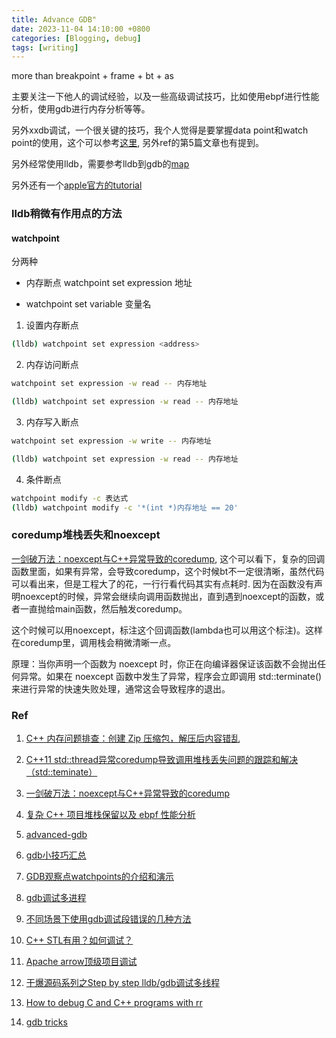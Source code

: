 ```yaml
---
title: Advance GDB"
date: 2023-11-04 14:10:00 +0800
categories: [Blogging, debug]
tags: [writing]
---
```


more than breakpoint + frame + bt + as

主要关注一下他人的调试经验，以及一些高级调试技巧，比如使用ebpf进行性能分析，使用gdb进行内存分析等等。

另外xxdb调试，一个很关键的技巧，我个人觉得是要掌握data point和watch point的使用，这个可以参考[这里](https://www.cnblogs.com/liuhanxu/p/16123981.html), 另外ref的第5篇文章也有提到。

另外经常使用lldb，需要参考lldb到gdb的[map](https://lldb.llvm.org/use/map.html)

另外还有一个[apple官方的tutorial](https://developer.apple.com/library/archive/documentation/IDEs/Conceptual/gdb_to_lldb_transition_guide/document/lldb-command-examples.html)

### lldb稍微有作用点的方法

#### watchpoint

分两种

+ 内存断点 watchpoint set expression 地址

+ watchpoint set variable 变量名

1. 设置内存断点

```bash
(lldb) watchpoint set expression <address>
```

2. 内存访问断点

```bash
watchpoint set expression -w read -- 内存地址

(lldb) watchpoint set expression -w read -- 内存地址
```

3. 内存写入断点

```bash
watchpoint set expression -w write -- 内存地址

(lldb) watchpoint set expression -w read -- 内存地址
```

4. 条件断点

```bash
watchpoint modify -c 表达式
(lldb) watchpoint modify -c '*(int *)内存地址 == 20'
```

### coredump堆栈丢失和noexcept

[一剑破万法：noexcept与C++异常导致的coredump](https://zhuanlan.zhihu.com/p/609434714), 这个可以看下，复杂的回调函数里面，如果有异常，会导致coredump，这个时候bt不一定很清晰，虽然代码可以看出来，但是工程大了的花，一行行看代码其实有点耗时. 因为在函数没有声明noexcept的时候，异常会继续向调用函数抛出，直到遇到noexcept的函数，或者一直抛给main函数，然后触发coredump。

这个时候可以用noexcept，标注这个回调函数(lambda也可以用这个标注)。这样在coredump里，调用栈会稍微清晰一点。

原理：当你声明一个函数为 noexcept 时，你正在向编译器保证该函数不会抛出任何异常。如果在 noexcept 函数中发生了异常，程序会立即调用 std::terminate() 来进行异常的快速失败处理，通常这会导致程序的退出。


### Ref

1. [C++ 内存问题排查：创建 Zip 压缩包，解压后内容错乱](https://selfboot.cn/2023/10/19/c++_zip_memory_problem/)

2. [C++11 std::thread异常coredump导致调用堆栈丢失问题的跟踪和解决（std::teminate）](https://zhuanlan.zhihu.com/p/456536345)

3. [一剑破万法：noexcept与C++异常导致的coredump](https://zhuanlan.zhihu.com/p/609434714)

4. [复杂 C++ 项目堆栈保留以及 ebpf 性能分析](https://selfboot.cn/2023/10/17/c++_frame_pointer/)

5. [advanced-gdb](https://interrupt.memfault.com/blog/advanced-gdb)

6. [gdb小技巧汇总](https://www.cnblogs.com/liuhanxu/p/16026260.html)

7. [GDB观察点watchpoints的介绍和演示](https://www.cnblogs.com/liuhanxu/p/16123981.html)

8. [gdb调试多进程](https://www.cnblogs.com/liuhanxu/p/16158842.html)

9. [不同场景下使用gdb调试段错误的几种方法](https://www.cnblogs.com/liuhanxu/p/17446765.html)

10. [C++ STL有用？如何调试？](https://mp.weixin.qq.com/s/UWG-5WZLCavFNuwpfz6NaA)

11. [Apache arrow顶级项目调试](https://mp.weixin.qq.com/s/-XdastMGa3vVrN5nMiQkdw)

12. [干爆源码系列之Step by step lldb/gdb调试多线程](https://mp.weixin.qq.com/s/3-4KDcJgQ2cgqW_KALGstg)

13. [How to debug C and C++ programs with rr](https://developers.redhat.com/blog/2021/05/03/instant-replay-debugging-c-and-c-programs-with-rr#conclusion)

14. [gdb tricks](https://nullprogram.com/blog/2024/01/28/)
